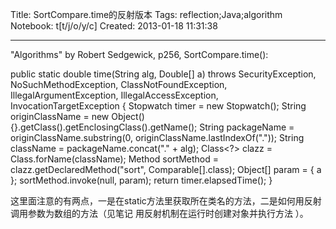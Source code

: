 Title: SortCompare.time的反射版本
Tags: reflection;Java;algorithm
Notebook: t[t/j/o/y/c]
Created: 2013-01-18 11:31:38

------

"Algorithms" by Robert Sedgewick, p256, SortCompare.time():

 

 public static double time(String alg, Double[] a) throws SecurityException, 
   NoSuchMethodException, ClassNotFoundException, 
   IllegalArgumentException, IllegalAccessException, 
   InvocationTargetException { 
  Stopwatch timer = new Stopwatch(); 
  String originClassName = new Object(){}.getClass().getEnclosingClass().getName(); 
  String packageName = originClassName.substring(0, 
    originClassName.lastIndexOf(".")); 
  String className = packageName.concat("." + alg); 
  Class<?> clazz = Class.forName(className); 
  Method sortMethod = clazz.getDeclaredMethod("sort", Comparable[].class); 
  Object[] param = { a }; 
  sortMethod.invoke(null, param); 
  return timer.elapsedTime(); 
 } 
 

这里面注意的有两点，一是在static方法里获取所在类名的方法，二是如何用反射调用参数为数组的方法（见笔记 用反射机制在运行时创建对象并执行方法 ）。